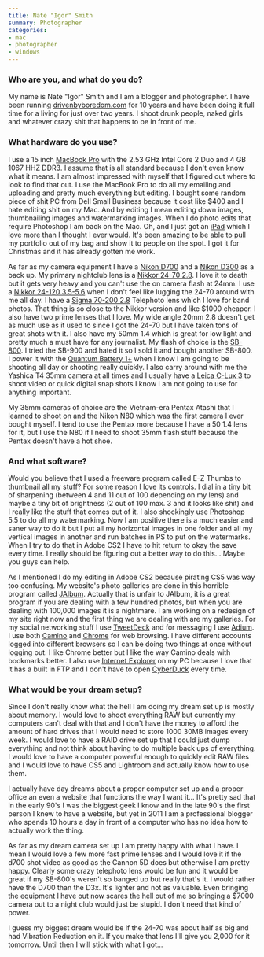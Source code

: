 ```yaml
---
title: Nate "Igor" Smith
summary: Photographer
categories:
- mac
- photographer
- windows
---
```


### Who are you, and what do you do?

My name is Nate "Igor" Smith and I am a blogger and photographer. I have been running [drivenbyboredom.com](http://drivenbyboredom.com "Nate's website.") for 10 years and have been doing it full time for a living for just over two years. I shoot drunk people, naked girls and whatever crazy shit that happens to be in front of me.

### What hardware do you use?

I use a 15 inch [MacBook Pro][macbook-pro] with the 2.53 GHz Intel Core 2 Duo and 4 GB 1067 HHZ DDR3. I assume that is all standard because I don't even know what it means. I am almost impressed with myself that I figured out where to look to find that out. I use the MacBook Pro to do all my emailing and uploading and pretty much everything but editing. I bought some random piece of shit PC from Dell Small Business because it cost like $400 and I hate editing shit on my Mac. And by editing I mean editing down images, thumbnailing images and watermarking images. When I do photo edits that require Photoshop I am back on the Mac. Oh, and I just got an [iPad][] which I love more than I thought I ever would. It's been amazing to be able to pull my portfolio out of my bag and show it to people on the spot. I got it for Christmas and it has already gotten me work.

As far as my camera equipment I have a [Nikon D700][d700] and a [Nikon D300][d300] as a back up. My primary nightclub lens is a [Nikkor 24-70 2.8][af-s-nikkor-24-70mm-f2.8g-ed]. I love it to death but it gets very heavy and you can't use the on camera flash at 24mm. I use a [Nikkor 24-120 3.5-5.6][af-s-nikkor-24-120mm-f3.5-5.6g-if-ed] when I don't feel like lugging the 24-70 around with me all day. I have a [Sigma 70-200 2.8][70-200mm-ex-dg] Telephoto lens which I love for band photos. That thing is so close to the Nikkor version and like $1000 cheaper. I also have two prime lenses that I love. My wide angle 20mm 2.8 doesn't get as much use as it used to since I got the 24-70 but I have taken tons of great shots with it. I also have my 50mm 1.4 which is great for low light and pretty much a must have for any journalist. My flash of choice is the [SB-800][sb-800-af-speedlight]. I tried the SB-900 and hated it so I sold it and bought another SB-800. I power it with the [Quantum Battery 1+][qb-1-plus] when I know I am going to be shooting all day or shooting really quickly. I also carry around with me the Yashica T4 35mm camera at all times and I usually have a [Leica C-Lux 3][c-lux-3] to shoot video or quick digital snap shots I know I am not going to use for anything important.

My 35mm cameras of choice are the Vietnam-era Pentax Atashi that I learned to shoot on and the Nikon N80 which was the first camera I ever bought myself. I tend to use the Pentax more because I have a 50 1.4 lens for it, but I use the N80 if I need to shoot 35mm flash stuff because the Pentax doesn't have a hot shoe.

### And what software?

Would you believe that I used a freeware program called E-Z Thumbs to thumbnail all my stuff? For some reason I love its controls. I dial in a tiny bit of sharpening (between 4 and 11 out of 100 depending on my lens) and maybe a tiny bit of brightness (2 out of 100 max. 3 and it looks like shit) and I really like the stuff that comes out of it. I also shockingly use [Photoshop][] 5.5 to do all my watermarking. Now I am positive there is a much easier and saner way to do it but I put all my horizontal images in one folder and all my vertical images in another and run batches in PS to put on the watermarks. When I try to do that in Adobe CS2 I have to hit return to okay the save every time. I really should be figuring out a better way to do this... Maybe you guys can help.

As I mentioned I do my editing in Adobe CS2 because pirating CS5 was way too confusing. My website's photo galleries are done in this horrible program called [JAlbum][]. Actually that is unfair to JAlbum, it is a great program if you are dealing with a few hundred photos, but when you are dealing with 100,000 images it is a nightmare. I am working on a redesign of my site right now and the first thing we are dealing with are my galleries. For my social networking stuff I use [TweetDeck][tweetdeck] and for messaging I use [Adium][]. I use both [Camino][] and [Chrome][] for web browsing. I have different accounts logged into different browsers so I can be doing two things at once without logging out. I like Chrome better but I like the way Camino deals with bookmarks better. I also use [Internet Explorer][internet-explorer] on my PC because I love that it has a built in FTP and I don't have to open [CyberDuck][] every time.

### What would be your dream setup?

Since I don't really know what the hell I am doing my dream set up is mostly about memory. I would love to shoot everything RAW but currently my computers can't deal with that and I don't have the money to afford the amount of hard drives that I would need to store 1000 30MB images every week. I would love to have a RAID drive set up that I could just dump everything and not think about having to do multiple back ups of everything. I would love to have a computer powerful enough to quickly edit RAW files and I would love to have CS5 and Lightroom and actually know how to use them.

I actually have day dreams about a proper computer set up and a proper office an even a website that functions the way I want it... It's pretty sad that in the early 90's I was the biggest geek I know and in the late 90's the first person I knew to have a website, but yet in 2011 I am a professional blogger who spends 10 hours a day in front of a computer who has no idea how to actually work the thing.

As far as my dream camera set up I am pretty happy with what I have. I mean I would love a few more fast prime lenses and I would love it if the d700 shot video as good as the Cannon 5D does but otherwise I am pretty happy. Clearly some crazy telephoto lens would be fun and it would be great if my SB-800's weren't so banged up but really that's it. I would rather have the D700 than the D3x. It's lighter and not as valuable. Even bringing the equipment I have out now scares the hell out of me so bringing a $7000 camera out to a night club would just be stupid. I don't need that kind of power.

I guess my biggest dream would be if the 24-70 was about half as big and had Vibration Reduction on it. If you make that lens I'll give you 2,000 for it tomorrow. Until then I will stick with what I got...

[70-200mm-ex-dg]: https://www.sigmaphoto.com/apo-70-200mm-f28-ex-dg-os-hsm "A telephoto zoom lens."
[ipad]: https://www.apple.com/ipad/ "A tablet device."
[sb-800-af-speedlight]: http://www.nikonusa.com/Nikon-Products/Product-Archive/Flashes/4801/SB-800-AF-Speedlight-.html` "A flash."
[af-s-nikkor-24-120mm-f3.5-5.6g-if-ed]: https://www.nikonusa.com/en/Nikon-Products/Product-Archive/Camera-Lenses/2145/AF-S-VR-Zoom-NIKKOR-24-120mm-f%252F3.5-5.6G-IF-ED.html "A zoom lens."
[af-s-nikkor-24-70mm-f2.8g-ed]: https://www.nikonusa.com/en/Nikon-Products/Product/Camera-Lenses/2164/AF-S-NIKKOR-24-70mm-f%252F2.8G-ED.html "A wide-angel zoom lens."
[macbook-pro]: https://www.apple.com/macbook-pro/ "A laptop."
[c-lux-3]: https://www.amazon.com/Leica-C-Lux-Digital-Camera-Black/dp/B001H8FAQI "A 10.1 megapixel camera."
[d700]: https://www.nikonusa.com/en/Nikon-Products/Product-Archive/Digital-SLR-Cameras/25444/D700.html "A 12.1 megapixel DSLR."
[d300]: https://en.wikipedia.org/wiki/Nikon_D300 "A 12.3 megapixel DSLR."
[qb-1-plus]: http://www.qtm.com/index.php?Itemid=168 "A flash battery pack."
[internet-explorer]: https://en.wikipedia.org/wiki/Internet_Explorer "A PC web browser."
[tweetdeck]: https://about.twitter.com/products/tweetdeck "A multi-column Twitter client."
[adium]: https://en.wikipedia.org/wiki/Adium "A multi-protocol chat application for the Mac."
[jalbum]: https://jalbum.net/en/ "Photo gallery software."
[chrome]: https://www.google.com/intl/en/chrome/browser/ "A WebKit-based browser, where each tab runs in its own thread."
[cyberduck]: https://cyberduck.io/ "An FTP/SFTP client for the Mac."
[camino]: http://caminobrowser.org/ "An alternative Mac browser based on Gecko."
[photoshop]: https://www.adobe.com/products/photoshop.html "A bitmap image editor."
